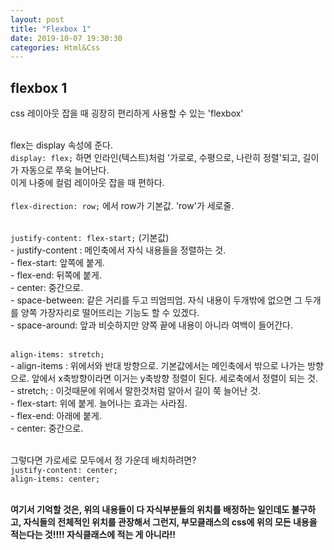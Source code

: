 ```yaml
---
layout: post
title: "Flexbox 1"
date: 2019-10-07 19:30:30
categories: Html&Css
---
```

## flexbox 1<br>
css 레이아웃 잡을 때 굉장히 편리하게 사용할 수 있는 'flexbox'<br><br>

flex는 display 속성에 준다. <br>
```display: flex;``` 하면 인라인(텍스트)처럼 '가로로, 수평으로, 나란히 정렬'되고, 길이가 자동으로 쭈욱 늘어난다. <br>
이게 나중에 컬럼 레이아웃 잡을 때 편하다.<br><br>
```flex-direction: row;``` 에서 row가 기본값. 'row'가 세로줄.<br><br>

```justify-content: flex-start;``` (기본값) <br>
	- justify-content : 메인축에서 자식 내용들을 정렬하는 것.<br>
	- flex-start: 앞쪽에 붙게.<br>
	- flex-end: 뒤쪽에 붙게. <br>
	- center: 중간으로. <br>
	- space-between: 같은 거리를 두고 띄엄띄엄. 자식 내용이 두개밖에 없으면 그 두개를 양쪽 가장자리로 떨어뜨리는 기능도 할 수 있겠다.<br>
	- space-around: 앞과 비슷하지만 양쪽 끝에 내용이 아니라 여백이 들어간다.<br><br>
	
```align-items: stretch;```<br>
	- align-items : 위에서와 반대 방향으로. 기본값에서는 메인축에서 밖으로 나가는 방향으로. 앞에서 x축방향이라면 이거는 y축방향 정렬이 된다. 세로축에서 정렬이 되는 것.<br>
	- stretch; : 이것때문에 위에서 말한것처럼 알아서 길이 쭉 늘어난 것. <br>
	- flex-start: 위에 붙게. 늘어나는 효과는 사라짐.<br>
	- flex-end: 아래에 붙게. <br>
	- center: 중간으로. <br><br>

그렇다면 가로세로 모두에서 정 가운데 배치하려면?<br>
```justify-content: center;```<br>
```align-items: center;```<br><br>

**여기서 기억할 것은, 위의 내용들이 다 자식부분들의 위치를 배정하는 일인데도 불구하고, 자식들의 전체적인 위치를 관장해서 그런지, 부모클래스의 css에 위의 모든 내용을 적는다는 것!!!! 자식클래스에 적는 게 아니라!!**
